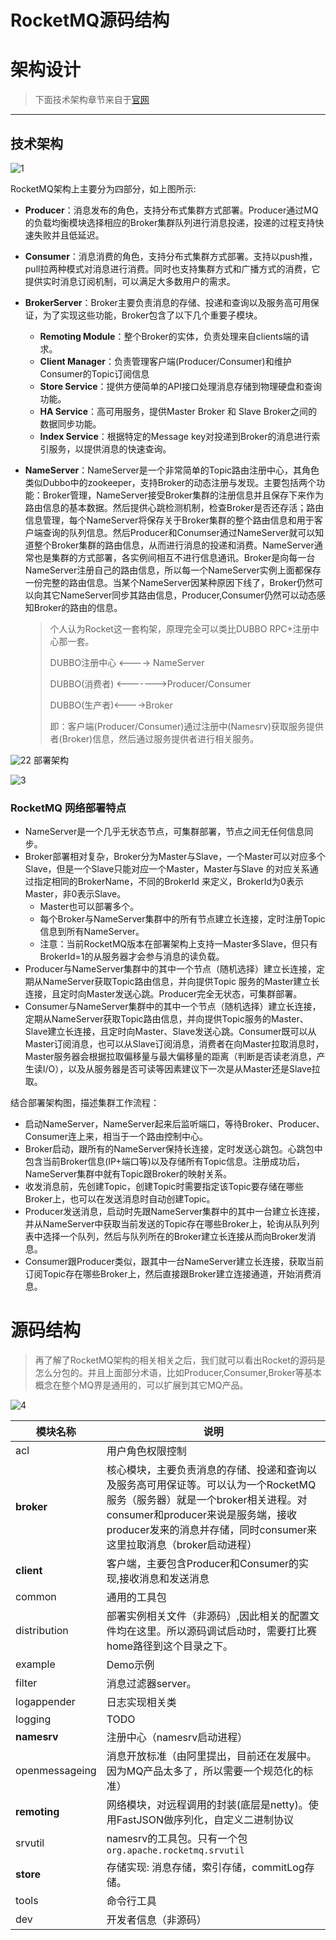 # RocketMQ源码结构

# 架构设计

> 下面技术架构章节来自于[官网]( https://github.com/apache/rocketmq/blob/master/docs/cn/architecture.md )

------

## 技术架构

![1](./images/02/1.jpg)

RocketMQ架构上主要分为四部分，如上图所示:

- **Producer**：消息发布的角色，支持分布式集群方式部署。Producer通过MQ的负载均衡模块选择相应的Broker集群队列进行消息投递，投递的过程支持快速失败并且低延迟。
- **Consumer**：消息消费的角色，支持分布式集群方式部署。支持以push推，pull拉两种模式对消息进行消费。同时也支持集群方式和广播方式的消费，它提供实时消息订阅机制，可以满足大多数用户的需求。
- **BrokerServer**：Broker主要负责消息的存储、投递和查询以及服务高可用保证，为了实现这些功能，Broker包含了以下几个重要子模块。
  - **Remoting Module**：整个Broker的实体，负责处理来自clients端的请求。
  - **Client Manager**：负责管理客户端(Producer/Consumer)和维护Consumer的Topic订阅信息
  - **Store Service**：提供方便简单的API接口处理消息存储到物理硬盘和查询功能。
  - **HA Service**：高可用服务，提供Master Broker 和 Slave Broker之间的数据同步功能。
  - **Index Service**：根据特定的Message key对投递到Broker的消息进行索引服务，以提供消息的快速查询。

- **NameServer**：NameServer是一个非常简单的Topic路由注册中心，其角色类似Dubbo中的zookeeper，支持Broker的动态注册与发现。主要包括两个功能：Broker管理，NameServer接受Broker集群的注册信息并且保存下来作为路由信息的基本数据。然后提供心跳检测机制，检查Broker是否还存活；路由信息管理，每个NameServer将保存关于Broker集群的整个路由信息和用于客户端查询的队列信息。然后Producer和Conumser通过NameServer就可以知道整个Broker集群的路由信息，从而进行消息的投递和消费。NameServer通常也是集群的方式部署，各实例间相互不进行信息通讯。Broker是向每一台NameServer注册自己的路由信息，所以每一个NameServer实例上面都保存一份完整的路由信息。当某个NameServer因某种原因下线了，Broker仍然可以向其它NameServer同步其路由信息，Producer,Consumer仍然可以动态感知Broker的路由的信息。

  > 个人认为Rocket这一套构架，原理完全可以类比DUBBO RPC+注册中心那一套。
  >
  > DUBBO注册中心 <---->  NameServer
  >
  > DUBBO(消费者) <------->Producer/Consumer
  >
  > DUBBO(生产者)<---->Broker
  >
  > 即：客户端(Producer/Consumer)通过注册中(Namesrv)获取服务提供者(Broker)信息，然后通过服务提供者进行相关服务。

![2](./images/02/2.jpg)2 部署架构

![3](./images/02/3.jpg)

### RocketMQ 网络部署特点

- NameServer是一个几乎无状态节点，可集群部署，节点之间无任何信息同步。
- Broker部署相对复杂，Broker分为Master与Slave，一个Master可以对应多个Slave，但是一个Slave只能对应一个Master，Master与Slave 的对应关系通过指定相同的BrokerName，不同的BrokerId 来定义，BrokerId为0表示Master，非0表示Slave。
  - Master也可以部署多个。
  - 每个Broker与NameServer集群中的所有节点建立长连接，定时注册Topic信息到所有NameServer。
  -  注意：当前RocketMQ版本在部署架构上支持一Master多Slave，但只有BrokerId=1的从服务器才会参与消息的读负载。
- Producer与NameServer集群中的其中一个节点（随机选择）建立长连接，定期从NameServer获取Topic路由信息，并向提供Topic 服务的Master建立长连接，且定时向Master发送心跳。Producer完全无状态，可集群部署。
- Consumer与NameServer集群中的其中一个节点（随机选择）建立长连接，定期从NameServer获取Topic路由信息，并向提供Topic服务的Master、Slave建立长连接，且定时向Master、Slave发送心跳。Consumer既可以从Master订阅消息，也可以从Slave订阅消息，消费者在向Master拉取消息时，Master服务器会根据拉取偏移量与最大偏移量的距离（判断是否读老消息，产生读I/O），以及从服务器是否可读等因素建议下一次是从Master还是Slave拉取。

结合部署架构图，描述集群工作流程：

- 启动NameServer，NameServer起来后监听端口，等待Broker、Producer、Consumer连上来，相当于一个路由控制中心。
- Broker启动，跟所有的NameServer保持长连接，定时发送心跳包。心跳包中包含当前Broker信息(IP+端口等)以及存储所有Topic信息。注册成功后，NameServer集群中就有Topic跟Broker的映射关系。
- 收发消息前，先创建Topic，创建Topic时需要指定该Topic要存储在哪些Broker上，也可以在发送消息时自动创建Topic。
- Producer发送消息，启动时先跟NameServer集群中的其中一台建立长连接，并从NameServer中获取当前发送的Topic存在哪些Broker上，轮询从队列列表中选择一个队列，然后与队列所在的Broker建立长连接从而向Broker发消息。
- Consumer跟Producer类似，跟其中一台NameServer建立长连接，获取当前订阅Topic存在哪些Broker上，然后直接跟Broker建立连接通道，开始消费消息。





# 源码结构

> 再了解了RocketMQ架构的相关相关之后，我们就可以看出Rocket的源码是怎么分包的。并且上面部分术语，比如Producer,Consumer,Broker等基本概念在整个MQ界是通用的，可以扩展到其它MQ产品。

![4](./images/02/4.jpg)

| 模块名称        | 说明                                                         |
| --------------- | ------------------------------------------------------------ |
| acl             | 用户角色权限控制                                             |
| <B>broker</B>   | 核心模块，主要负责消息的存储、投递和查询以及服务高可用保证等。可以认为一个RocketMQ服务（服务器）就是一个broker相关进程。对consumer和producer来说是服务端，接收producer发来的消息并存储，同时consumer来这里拉取消息（broker启动进程） |
| <B>client</B>   | 客户端，主要包含Producer和Consumer的实现,接收消息和发送消息  |
| common          | 通用的工具包                                                 |
| distribution    | 部署实例相关文件（非源码）,因此相关的配置文件均在这里。所以源码调试启动时，需要打比赛home路径到这个目录之下。 |
| example         | Demo示例                                                     |
| filter          | 消息过滤器server。                                           |
| logappender     | 日志实现相关类                                               |
| logging         | TODO                                                         |
| <B>namesrv</B>  | 注册中心（namesrv启动进程）                                  |
| openmessageing  | 消息开放标准（由阿里提出，目前还在发展中。因为MQ产品太多了，所以需要一个规范化的标准） |
| <B>remoting</B> | 网络模块，对远程调用的封装(底层是netty)。使用FastJSON做序列化，自定义二进制协议 |
| srvutil         | namesrv的工具包。只有一个包`org.apache.rocketmq.srvutil`     |
| <B>store</B>    | 存储实现: 消息存储，索引存储，commitLog存储。                |
| tools           | 命令行工具                                                   |
| dev             | 开发者信息（非源码）                                         |

